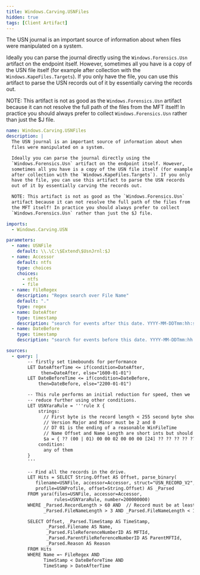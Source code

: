 ```yaml
---
title: Windows.Carving.USNFiles
hidden: true
tags: [Client Artifact]
---
```


The USN journal is an important source of information about when
files were manipulated on a system.

Ideally you can parse the journal directly using the
`Windows.Forensics.Usn` artifact on the endpoint itself. However,
sometimes all you have is a copy of the USN file itself (for example
after collection with the `Windows.KapeFiles.Targets`). If you only
have the file, you can use this artifact to parse the USN records
out of it by essentially carving the records out.

NOTE: This artifact is not as good as the `Windows.Forensics.Usn`
artifact because it can not resolve the full path of the files from
the MFT itself! In practice you should always prefer to collect
`Windows.Forensics.Usn` rather than just the $J file.


```yaml
name: Windows.Carving.USNFiles
description: |
  The USN journal is an important source of information about when
  files were manipulated on a system.

  Ideally you can parse the journal directly using the
  `Windows.Forensics.Usn` artifact on the endpoint itself. However,
  sometimes all you have is a copy of the USN file itself (for example
  after collection with the `Windows.KapeFiles.Targets`). If you only
  have the file, you can use this artifact to parse the USN records
  out of it by essentially carving the records out.

  NOTE: This artifact is not as good as the `Windows.Forensics.Usn`
  artifact because it can not resolve the full path of the files from
  the MFT itself! In practice you should always prefer to collect
  `Windows.Forensics.Usn` rather than just the $J file.

imports:
  - Windows.Carving.USN

parameters:
  - name: USNFile
    default: \\.\C:\$Extend\$UsnJrnl:$J
  - name: Accessor
    default: ntfs
    type: choices
    choices:
      - ntfs
      - file
  - name: FileRegex
    description: "Regex search over File Name"
    default: "."
    type: regex
  - name: DateAfter
    type: timestamp
    description: "search for events after this date. YYYY-MM-DDTmm:hh:ssZ"
  - name: DateBefore
    type: timestamp
    description: "search for events before this date. YYYY-MM-DDTmm:hh:ssZ"

sources:
  - query: |
        -- firstly set timebounds for performance
        LET DateAfterTime <= if(condition=DateAfter,
             then=DateAfter, else="1600-01-01")
        LET DateBeforeTime <= if(condition=DateBefore,
            then=DateBefore, else="2200-01-01")

        -- This rule performs an initial reduction for speed, then we
        -- reduce further using other conditions.
        LET USNYaraRule = '''rule X {
            strings:
              // First byte is the record length < 255 second byte should be 0-1 (0-512 bytes per record)
              // Version Major and Minor must be 2 and 0
              // D7 01 is the ending of a reasonable WinFileTime
              // Name Offset and Name Length are short ints but should be < 255
              $a = { ?? (00 | 01) 00 00 02 00 00 00 [24] ?? ?? ?? ?? ?? ?? D? 01 [16] ?? 00 3c 00  }
            condition:
              any of them
        }
        '''

        -- Find all the records in the drive.
        LET Hits = SELECT String.Offset AS Offset, parse_binary(
           filename=USNFile, accessor=Accessor, struct="USN_RECORD_V2",
           profile=USNProfile, offset=String.Offset) AS _Parsed
        FROM yara(files=USNFile, accessor=Accessor,
                  rules=USNYaraRule, number=200000000)
        WHERE _Parsed.RecordLength > 60 AND  // Record must be at least 60 bytes
              _Parsed.FileNameLength > 3 AND _Parsed.FileNameLength < 100

        SELECT Offset, _Parsed.TimeStamp AS TimeStamp,
               _Parsed.Filename AS Name,
               _Parsed.FileReferenceNumberID AS MFTId,
               _Parsed.ParentFileReferenceNumberID AS ParentMFTId,
               _Parsed.Reason AS Reason
        FROM Hits
        WHERE Name =~ FileRegex AND
              TimeStamp < DateBeforeTime AND
              TimeStamp > DateAfterTime

```
